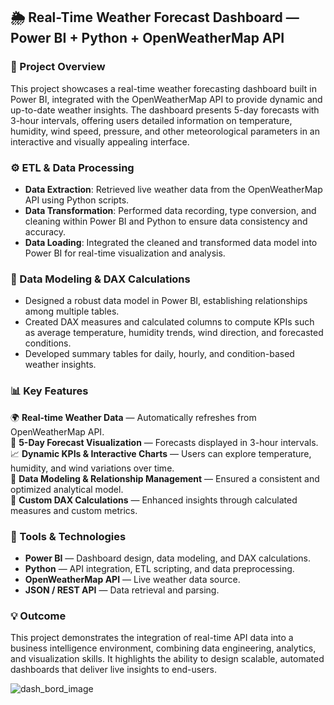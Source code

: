 ## 🌦️ Real-Time Weather Forecast Dashboard — Power BI + Python + OpenWeatherMap API

### 📘 Project Overview

This project showcases a real-time weather forecasting dashboard built in Power BI, integrated with the OpenWeatherMap API to provide dynamic and up-to-date weather insights. The dashboard presents 5-day forecasts with 3-hour intervals, offering users detailed information on temperature, humidity, wind speed, pressure, and other meteorological parameters in an interactive and visually appealing interface.

### ⚙️ ETL & Data Processing
- **Data Extraction**: Retrieved live weather data from the OpenWeatherMap API using Python scripts.
- **Data Transformation**: Performed data recording, type conversion, and cleaning within Power BI and Python to ensure data consistency and accuracy.
- **Data Loading**: Integrated the cleaned and transformed data model into Power BI for real-time visualization and analysis.

### 🧠 Data Modeling & DAX Calculations
- Designed a robust data model in Power BI, establishing relationships among multiple tables.
- Created DAX measures and calculated columns to compute KPIs such as average temperature, humidity trends, wind direction, and forecasted conditions.
- Developed summary tables for daily, hourly, and condition-based weather insights.

### 📊 Key Features
🌍 **Real-time Weather Data** — Automatically refreshes from OpenWeatherMap API.  
📅 **5-Day Forecast Visualization** — Forecasts displayed in 3-hour intervals.  
📈 **Dynamic KPIs & Interactive Charts** — Users can explore temperature, humidity, and wind variations over time.  
🧩 **Data Modeling & Relationship Management** — Ensured a consistent and optimized analytical model.  
🧮 **Custom DAX Calculations** — Enhanced insights through calculated measures and custom metrics.

### 🧰 Tools & Technologies
- **Power BI** — Dashboard design, data modeling, and DAX calculations.
- **Python** — API integration, ETL scripting, and data preprocessing.
- **OpenWeatherMap API** — Live weather data source.
- **JSON / REST API** — Data retrieval and parsing.

### 💡 Outcome
This project demonstrates the integration of real-time API data into a business intelligence environment, combining data engineering, analytics, and visualization skills. It highlights the ability to design scalable, automated dashboards that deliver live insights to end-users.

![dash_bord_image](https://github.com/NipunaGit/Real-Time-Weather-Forecast-Dashboard/blob/main/image.png)
